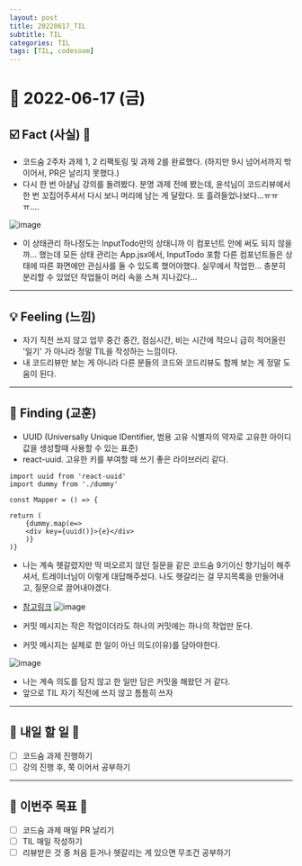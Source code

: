 ```yaml
---
layout: post
title: 20220617_TIL
subtitle: TIL
categories: TIL
tags: [TIL, codesoom]
---
```




# 📆 2022-06-17 (금)


## ☑️ Fact (사실) 📑

- 코드숨 2주차 과제 1, 2 리팩토링 및 과제 2를 완료했다. (하지만 9시 넘어서까지 밖이어서, PR은 날리지 못했다.)
- 다시 한 번 아샬님 강의를 돌려봤다. 분명 과제 전에 봤는데, 윤석님이 코드리뷰에서 한 번 꼬집어주셔서 다시 보니 머리에 남는 게 달랐다. 또 흘려들었나보다...ㅠㅠㅠ....

![image](https://user-images.githubusercontent.com/73337811/174252745-a0413f08-4107-4884-82d3-02937f0c0648.png)

- 이 상태관리 하나정도는 InputTodo만의 상태니까 이 컴포넌트 안에 써도 되지 않을까... 했는데 모든 상태 관리는 App.jsx에서, InputTodo 포함 다른 컴포넌트들은
상태에 따른 화면에만 관심사를 둘 수 있도록 했어야했다. 실무에서 작업한... 충분히 분리할 수 있었던 작업들이 머리 속을 스쳐 지나갔다...






***


## 💡 Feeling (느낌)


- 자기 직전 쓰지 않고 업무 중간 중간, 점심시간, 비는 시간에 적으니 급히 적어올린 '일기' 가 아니라 정말 TIL을 작성하는 느낌이다.
- 내 코드리뷰만 보는 게 아니라 다른 분들의 코드와 코드리뷰도 함께 보는 게 정말 도움이 된다.




***



## 🎯 Finding (교훈)

- UUID (Universally Unique IDentifier, 범용 고유 식별자의 약자로 고유한 아이디 값을 생성할때 사용할 수 있는 표준)
- react-uuid. 고유한 키를 부여할 때 쓰기 좋은 라이브러리 같다.

```
import uuid from 'react-uuid'
import dummy from './dummy'

const Mapper = () => {

return (
	{dummy.map(e=>
	<div key={uuid()}>{e}</div>
	)}
)}

```

- 나는 계속 헷갈렸지만 딱 떠오르지 않던 질문을 같은 코드숨 9기이신 향기님이 해주셔서, 트레이너님이 이렇게 대답해주셨다. 나도 헷갈리는 걸 무지목록을 만들어내고, 질문으로 끌어내야겠다.
- [참고링크](https://javascript.plainenglish.io/handy-naming-conventions-for-event-handler-functions-props-in-react-fc1cbb791364)
![image](https://user-images.githubusercontent.com/73337811/174251129-130b64d1-e007-4f04-9108-feb018e77988.png)


- 커밋 메시지는 작은 작업이더라도 하나의 커밋에는 하나의 작업만 둔다.
- 커밋 메시지는 실제로 한 일이 아닌 의도(이유)를 담아야한다.

![image](https://user-images.githubusercontent.com/73337811/174249865-9a1efa7b-8f58-4895-860e-592dabdb7f19.png)

- 나는 계속 의도를 담지 않고 한 일만 담은 커밋을 해왔던 거 같다. 
- 앞으로 TIL 자기 직전에 쓰지 않고 틈틈히 쓰자

***




## 🎯 내일 할 일 🎯
- [ ] 코드숨 과제 진행하기
- [ ] 강의 진행 후, 쭉 이어서 공부하기

***



## 🏁 이번주 목표 🏁
- [ ] 코드숨 과제 매일 PR 날리기
- [ ] TIL 매일 작성하기
- [ ] 리뷰받은 것 중 처음 듣거나 헷갈리는 게 있으면 무조건 공부하기
